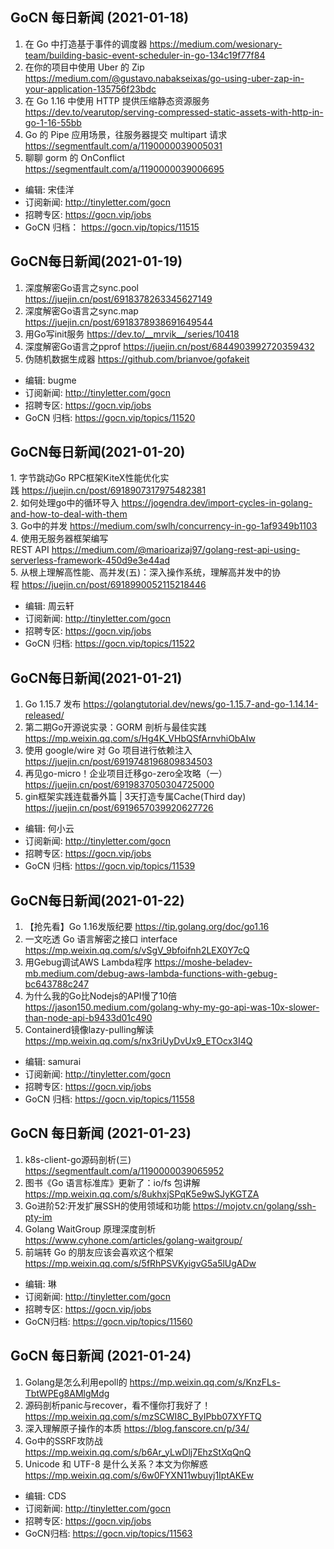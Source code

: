 ## GoCN 每日新闻 (2021-01-18)

1. 在 Go 中打造基于事件的调度器 https://medium.com/wesionary-team/building-basic-event-scheduler-in-go-134c19f77f84
2. 在你的项目中使用 Uber 的 Zip https://medium.com/@gustavo.nabakseixas/go-using-uber-zap-in-your-application-135756f23bdc
3. 在 Go 1.16 中使用 HTTP 提供压缩静态资源服务 https://dev.to/vearutop/serving-compressed-static-assets-with-http-in-go-1-16-55bb
4. Go 的 Pipe 应用场景，往服务器提交 multipart 请求 https://segmentfault.com/a/1190000039005031
5. 聊聊 gorm 的 OnConflict https://segmentfault.com/a/1190000039006695

- 编辑: 宋佳洋
- 订阅新闻: http://tinyletter.com/gocn
- 招聘专区: https://gocn.vip/jobs
- GoCN 归档： https://gocn.vip/topics/11515

## GoCN每日新闻(2021-01-19)

1. 深度解密Go语言之sync.pool https://juejin.cn/post/6918378263345627149
2. 深度解密Go语言之sync.map https://juejin.cn/post/6918378938691649544
3. 用Go写init服务 https://dev.to/__mrvik__/series/10418
4. 深度解密Go语言之pprof https://juejin.cn/post/6844903992720359432
5. 伪随机数据生成器 https://github.com/brianvoe/gofakeit

- 编辑: bugme
- 订阅新闻: http://tinyletter.com/gocn
- 招聘专区: https://gocn.vip/jobs
- GoCN 归档: https://gocn.vip/topics/11520

## GoCN每日新闻(2021-01-20)

1. 字节跳动Go RPC框架KiteX性能优化实践 https://juejin.cn/post/6918907317975482381  
2. 如何处理go中的循环导入 https://jogendra.dev/import-cycles-in-golang-and-how-to-deal-with-them  
3. Go中的并发 https://medium.com/swlh/concurrency-in-go-1af9349b1103  
4. 使用无服务器框架编写REST API https://medium.com/@marioarizaj97/golang-rest-api-using-serverless-framework-450d9e3e44ad  
5. 从根上理解高性能、高并发(五)：深入操作系统，理解高并发中的协程 https://juejin.cn/post/6918990052115218446  

- 编辑: 周云轩
- 订阅新闻: http://tinyletter.com/gocn
- 招聘专区: https://gocn.vip/jobs
- GoCN 归档: https://gocn.vip/topics/11522

## GoCN每日新闻(2021-01-21)

1. Go 1.15.7 发布 https://golangtutorial.dev/news/go-1.15.7-and-go-1.14.14-released/
2. 第二期Go开源说实录：GORM 剖析与最佳实践 https://mp.weixin.qq.com/s/Hg4K_VHbQSfArnvhiObAIw
3. 使用 google/wire 对 Go 项目进行依赖注入 https://juejin.cn/post/6919748196809834503
4. 再见go-micro！企业项目迁移go-zero全攻略（一） https://juejin.cn/post/6919837050304725000
5. gin框架实践连载番外篇 | 3天打造专属Cache(Third day) https://juejin.cn/post/6919657039920627726
   
- 编辑: 何小云
- 订阅新闻: http://tinyletter.com/gocn
- 招聘专区: https://gocn.vip/jobs
- GoCN 归档: https://gocn.vip/topics/11539

## GoCN每日新闻(2021-01-22)

1. 【抢先看】Go 1.16发版纪要 https://tip.golang.org/doc/go1.16
2. 一文吃透 Go 语言解密之接口 interface https://mp.weixin.qq.com/s/vSgV_9bfoifnh2LEX0Y7cQ
3. 用Gebug调试AWS Lambda程序 https://moshe-beladev-mb.medium.com/debug-aws-lambda-functions-with-gebug-bc643788c247
4. 为什么我的Go比Nodejs的API慢了10倍 https://jason150.medium.com/golang-why-my-go-api-was-10x-slower-than-node-api-b9433d01c490
5. Containerd镜像lazy-pulling解读 https://mp.weixin.qq.com/s/nx3riUyDvUx9_ETOcx3I4Q

- 编辑: samurai
- 订阅新闻: http://tinyletter.com/gocn
- 招聘专区: https://gocn.vip/jobs
- GoCN 归档: https://gocn.vip/topics/11558

## GoCN 每日新闻 (2021-01-23)

1. k8s-client-go源码剖析(三) https://segmentfault.com/a/1190000039065952
2. 图书《Go 语言标准库》更新了：io/fs 包讲解 https://mp.weixin.qq.com/s/8ukhxjSPqK5e9wSJyKGTZA
3. Go进阶52:开发扩展SSH的使用领域和功能 https://mojotv.cn/golang/ssh-pty-im
4. Golang WaitGroup 原理深度剖析 https://www.cyhone.com/articles/golang-waitgroup/
5. 前端转 Go 的朋友应该会喜欢这个框架 https://mp.weixin.qq.com/s/5fRhPSVKyigvG5a5lUgADw

- 编辑: 琳 
- 订阅新闻: http://tinyletter.com/gocn
- 招聘专区: https://gocn.vip/jobs
- GoCN归档: https://gocn.vip/topics/11560

## GoCN 每日新闻 (2021-01-24)

1. Golang是怎么利用epoll的 https://mp.weixin.qq.com/s/KnzFLs-TbtWPEg8AMlgMdg
2. 源码剖析panic与recover，看不懂你打我好了！ https://mp.weixin.qq.com/s/mzSCWI8C_ByIPbb07XYFTQ
3. 深入理解原子操作的本质 https://blog.fanscore.cn/p/34/
4. Go中的SSRF攻防战 https://mp.weixin.qq.com/s/b6Ar_yLwDlj7EhzStXqQnQ
5. Unicode 和 UTF-8 是什么关系？本文为你解惑 https://mp.weixin.qq.com/s/6w0FYXN11wbuyj1IptAKEw

- 编辑: CDS 
- 订阅新闻: http://tinyletter.com/gocn
- 招聘专区: https://gocn.vip/jobs
- GoCN归档: https://gocn.vip/topics/11563

